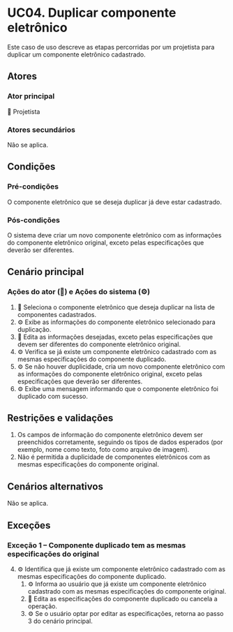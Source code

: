 # UC04. Duplicar componente eletrônico

Este caso de uso descreve as etapas percorridas por um projetista para duplicar um componente eletrônico cadastrado.

## Atores
### Ator principal
📐 Projetista

### Atores secundários
Não se aplica.

## Condições
### Pré-condições
O componente eletrônico que se deseja duplicar já deve estar cadastrado.

### Pós-condições
O sistema deve criar um novo componente eletrônico com as informações do componente eletrônico original, exceto pelas especificações que deverão ser diferentes.

## Cenário principal
### Ações do ator (📐) e Ações do sistema (⚙️)
1. 📐 Seleciona o componente eletrônico que deseja duplicar na lista de componentes cadastrados.
2. ⚙️ Exibe as informações do componente eletrônico selecionado para duplicação.
3. 📐 Edita as informações desejadas, exceto pelas especificações que devem ser diferentes do componente eletrônico original.
4. ⚙️ Verifica se já existe um componente eletrônico cadastrado com as mesmas especificações do componente duplicado.
5. ⚙️ Se não houver duplicidade, cria um novo componente eletrônico com as informações do componente eletrônico original, exceto pelas especificações que deverão ser diferentes.
6. ⚙️ Exibe uma mensagem informando que o componente eletrônico foi duplicado com sucesso.

## Restrições e validações
1. Os campos de informação do componente eletrônico devem ser preenchidos corretamente, seguindo os tipos de dados esperados (por exemplo, nome como texto, foto como arquivo de imagem).
2. Não é permitida a duplicidade de componentes eletrônicos com as mesmas especificações do componente original.

## Cenários alternativos
Não se aplica.

## Exceções
### Exceção 1 – Componente duplicado tem as mesmas especificações do original
4. ⚙️ Identifica que já existe um componente eletrônico cadastrado com as mesmas especificações do componente duplicado.
   1. ⚙️ Informa ao usuário que já existe um componente eletrônico cadastrado com as mesmas especificações do componente original.
   2. 📐 Edita as especificações do componente duplicado ou cancela a operação.
   3. ⚙️ Se o usuário optar por editar as especificações, retorna ao passo 3 do cenário principal.
